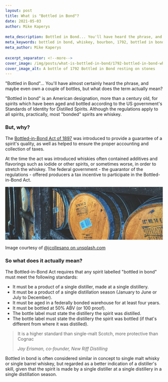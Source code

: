 ```yaml
---
layout: post
title: What is "Bottled in Bond"?
date: 2021-05-03
author: Mike Kaperys

meta_description: Bottled in Bond... You'll have heard the phrase, and maybe even own a few bottles, but what does the term actually mean?
meta_keywords: bottled in bond, whiskey, bourbon, 1792, bottled in bond whiskey, 1792 bourbon
meta_author: Mike Kaperys

excerpt_separator: <!--more-->
cover_image: /img/posts/what-is-bottled-in-bond/1792-bottled-in-bond-whiskey-cover.jpg
cover_image_alt: A bottle of 1792 Bottled in Bond resting on stones
---
```


"Bottled in Bond"... You'll have almost certainly heard the phrase, and maybe even own a couple of bottles, but what does the term actually mean?

<!--more-->

"Bottled in bond" is an American designation, more than a century old, for spirits which have been aged and bottled according to the US government's Standards of Identity for Distilled Spirits. Although the regulations apply to all spirits, practically, most "bonded" spirits are whiskey.

### But, why?

The [Bottled-in-Bond Act of 1897](https://definitions.uslegal.com/b/bottled-in-bond-act/) was introduced to provide a guarantee of a spirit's quality, as well as helped to ensure the proper accounting and collection of taxes. 

At the time the act was introduced whiskies often contained additives and flavorings such as iodide or other spirits, or sometimes worse, in order to stretch the whiskey. The federal government - the guarantor of the regulations - offered producers a tax incentive to participate in the Bottled-in-Bond Act.

![Buffalo Trace barrels aging in a warehouse](/img/posts/what-is-bottled-in-bond/buffalo-trace-barrel-warehouse-wide.jpg "Buffalo Trace barrels")

<div class="cite">Image courtesy of <a href="https://unsplash.com/photos/coTTvjild6U" title="">@jcollesano on unsplash.com</a></div>

### So what does it actually mean?

The Bottled-in-Bond Act requires that any spirit labelled "bottled in bond" must meet the following standards:

- It must be a product of a single distiller, made at a single distillery.
- It must be a product of a single distillation season (January to June or July to December).
- It must be aged in a federally bonded warehouse for at least four years.
- It must be bottled at 50% ABV (or 100 proof).
- The bottle label must state the distillery the spirit was distilled.
- The bottle label must state the distillery the spirit was bottled (if that's different from where it was distilled).

> It is a higher standard than single-malt Scotch, more protective than Cognac
>
> <cite>Jay Erisman, co-founder, New Riff Distilling</cite>

Bottled in bond is often considered similar in concept to single malt whisky or single barrel whiskey, but regarded as a better indication of a distiller's skill, given that the spirit is made by a single distiller at a single distillery in a single distillation season.
